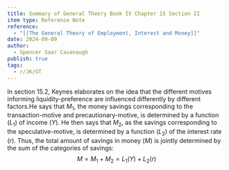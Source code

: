 ```yaml
---
title: Summary of General Theory Book IV Chapter 15 Section II
item type: Reference Note
reference:
  - "[[The General Theory of Employment, Interest and Money]]"
date: 2024-09-09
author:
  - Spencer Saar Cavanaugh
publish: true
tags:
  - r/JK/GT
---
```

In section 15.2, Keynes elaborates on the idea that the different motives informing liquidity-preference are influenced differently by different factors.He says that $M_1$, the money savings corresponding to the transaction-motive and precautionary-motive, is determined by a function ($L_1$) of income ($Y$). He then says that $M_2$, as the savings corresponding to the speculative-motive, is determined by a function ($L_2$) of the interest rate ($r$). Thus, the total amount of savings in money ($M$) is jointly determined by the sum of the categories of savings: $$M = M_1 + M_2 = L_1(Y) + L_2(r)$$